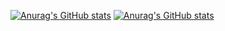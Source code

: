 [![Anurag's GitHub stats](https://github-readme-stats-git-masterrstaa-rickstaa.vercel.app/api/top-langs/?username=Mateusz-Peplinski&layout=compact&langs_count=12&role=owner,collaborator&theme=dracula)](https://github.com/anuraghazra/github-readme-stats)
[![Anurag's GitHub stats](https://github-readme-stats.vercel.app/api?username=Mateusz-Peplinski&show_icons=true&theme=dracula)](https://github.com/anuraghazra/github-readme-stats)
